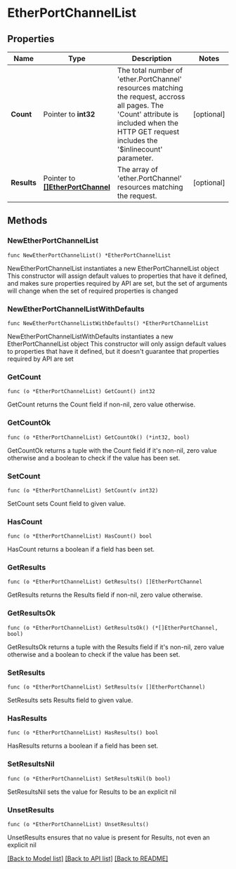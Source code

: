 # EtherPortChannelList

## Properties

Name | Type | Description | Notes
------------ | ------------- | ------------- | -------------
**Count** | Pointer to **int32** | The total number of &#39;ether.PortChannel&#39; resources matching the request, accross all pages. The &#39;Count&#39; attribute is included when the HTTP GET request includes the &#39;$inlinecount&#39; parameter. | [optional] 
**Results** | Pointer to [**[]EtherPortChannel**](EtherPortChannel.md) | The array of &#39;ether.PortChannel&#39; resources matching the request. | [optional] 

## Methods

### NewEtherPortChannelList

`func NewEtherPortChannelList() *EtherPortChannelList`

NewEtherPortChannelList instantiates a new EtherPortChannelList object
This constructor will assign default values to properties that have it defined,
and makes sure properties required by API are set, but the set of arguments
will change when the set of required properties is changed

### NewEtherPortChannelListWithDefaults

`func NewEtherPortChannelListWithDefaults() *EtherPortChannelList`

NewEtherPortChannelListWithDefaults instantiates a new EtherPortChannelList object
This constructor will only assign default values to properties that have it defined,
but it doesn't guarantee that properties required by API are set

### GetCount

`func (o *EtherPortChannelList) GetCount() int32`

GetCount returns the Count field if non-nil, zero value otherwise.

### GetCountOk

`func (o *EtherPortChannelList) GetCountOk() (*int32, bool)`

GetCountOk returns a tuple with the Count field if it's non-nil, zero value otherwise
and a boolean to check if the value has been set.

### SetCount

`func (o *EtherPortChannelList) SetCount(v int32)`

SetCount sets Count field to given value.

### HasCount

`func (o *EtherPortChannelList) HasCount() bool`

HasCount returns a boolean if a field has been set.

### GetResults

`func (o *EtherPortChannelList) GetResults() []EtherPortChannel`

GetResults returns the Results field if non-nil, zero value otherwise.

### GetResultsOk

`func (o *EtherPortChannelList) GetResultsOk() (*[]EtherPortChannel, bool)`

GetResultsOk returns a tuple with the Results field if it's non-nil, zero value otherwise
and a boolean to check if the value has been set.

### SetResults

`func (o *EtherPortChannelList) SetResults(v []EtherPortChannel)`

SetResults sets Results field to given value.

### HasResults

`func (o *EtherPortChannelList) HasResults() bool`

HasResults returns a boolean if a field has been set.

### SetResultsNil

`func (o *EtherPortChannelList) SetResultsNil(b bool)`

 SetResultsNil sets the value for Results to be an explicit nil

### UnsetResults
`func (o *EtherPortChannelList) UnsetResults()`

UnsetResults ensures that no value is present for Results, not even an explicit nil

[[Back to Model list]](../README.md#documentation-for-models) [[Back to API list]](../README.md#documentation-for-api-endpoints) [[Back to README]](../README.md)



